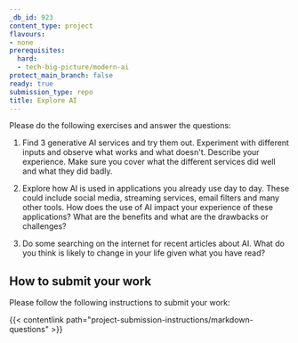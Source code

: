 ```yaml
---
_db_id: 923
content_type: project
flavours:
- none
prerequisites:
  hard:
  - tech-big-picture/modern-ai
protect_main_branch: false
ready: true
submission_type: repo
title: Explore AI
---
```


Please do the following exercises and answer the questions:

1. Find 3 generative AI services and try them out. Experiment with different inputs and observe what works and what doesn't. Describe your experience. Make sure you cover what the different services did well and what they did badly.

2. Explore how AI is used in applications you already use day to day. These could include social media, streaming services, email filters and many other tools. How does the use of AI impact your experience of these applications? What are the benefits and what are the drawbacks or challenges?

3. Do some searching on the internet for recent articles about AI. What do you think is likely to change in your life given what you have read? 

## How to submit your work

Please follow the following instructions to submit your work:

{{< contentlink path="project-submission-instructions/markdown-questions" >}}
